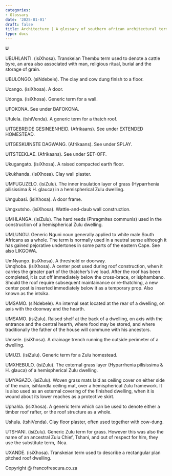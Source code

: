 ```yaml
---
categories:
- Glossary
date: '2025-01-01'
draft: false
title: Architecture | A glossary of southern african architectural terms
type: docs
---
```


**U**

UBUHLANTI. (isiXhosa). Transkeian Thembu term used to denote a cattle byre, an area also associated with man, religious ritual, burial and the storage of grain.

UBULONGO. (siNdebele). The clay and cow dung finish to a floor. 

Ucango. (isiXhosa). A door.

Udonga. (isiXhosa). Generic term for a wall.

UFOKONA. See under BAFOKONA.

Ufulela. (tshiVenda). A generic term for a thatch roof.

UITGEBREIDE GESINEENHEID. (Afrikaans). See under EXTENDED HOMESTEAD.

UITGESKUINSTE DAGWANG. (Afrikaans). See under SPLAY.

UITSTEEKLAE. (Afrikaans). See under SET-OFF.

Ukugangato. (isiXhosa). A raised compacted earth floor.

Ukukhanda. (isiXhosa). Clay wall plaster.

UMFUGUZELO. (isiZulu). The inner insulation layer of grass (Hyparrhenia pilisissima & H. glauca) in a hemispherical Zulu dwelling.

Umgubasi. (isiXhosa). A door frame.

Umgxutsho. (isiXhosa). Wattle-and-daub wall construction.

UMHLANGA. (isiZulu). The hard reeds (Phragmites communis) used in the construction of a hemispherical Zulu dwelling.

UMLUNGU. Generic Nguni noun generally applied to white male South Africans as a whole. The term is normally used in a neutral sense although it has gained pejorative undertones in some parts of the eastern Cape. See also LIKGOWA.

UmNyango. (isiXhosa). A threshold or doorway.  
Umqhoba. (isiXhosa). A center post used during roof construction, when it carries the greater part of the thatcher’s live load. After the roof has been completed, it is cut off immediately below the cross-brace, or isiphambano. Should the roof require subsequent maintainance or re-thatching, a new center post is inserted immediately below it as a temporary prop. Also known as the intsika.

UMSAMO. (siNdebele). An internal seat located at the rear of a dwelling, on axis with the doorway and the hearth.

UMSAMO. (isiZulu). Raised shelf at the back of a dwelling, on axis with the entrance and the central hearth, where food may be stored, and where traditionally the father of the house will commune with his ancestors.

Umsele. (isiXhosa). A drainage trench running the outside perimeter of a dwelling.

UMUZI. (isiZulu). Generic term for a Zulu homestead.

UMXHEBULO. (isiZulu). The external grass layer (Hyparrhenia pilisissima & H. glauca) of a hemispherical Zulu dwelling.

UMYAGAZO. (isiZulu). Woven grass mats laid as ceiling cover on either side of the main, isihlandla ceiling mat, over a hemispherical Zulu framework. It is also used as an external covering of the finished dwelling, when it is wound about its lower reaches as a protective skirt.

Uphahla. (isiXhosa). A generic term which can be used to denote either a timber roof rafter, or the roof structure as a whole.

Ushula. (tshiVenda). Clay floor plaster, often used together with cow-dung.

UTSHANI. (isiZulu). Generic Zulu term for grass. However this was also the name of an ancestral Zulu Chief, Tshani, and out of respect for him, they use the substitute term, iNca.

UXANDE. (isiXhosa). Transkeian term used to describe a rectangular plan pitched roof dwelling.

Copyright @ francofrescura.co.za